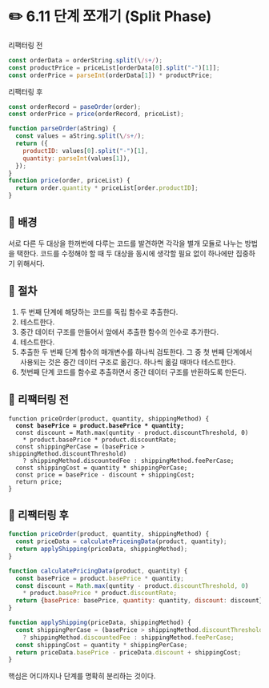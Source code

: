 # ✏️ 6.11 단계 쪼개기 (Split Phase)

리팩터링 전

```javascript
const orderData = orderString.split(\/s+/);
const productPrice = priceList[orderData[0].split("-")[1]];
const orderPrice = parseInt(orderData[1]) * productPrice;
```

리팩터링 후

```javascript
const orderRecord = paseOrder(order);
const orderPrice = price(orderRecord, priceList);

function parseOrder(aString) {
  const values = aString.split(\/s+/);
  return ({
    productID: values[0].split("-")[1],
    quantity: parseInt(values[1]),
  });
}
function price(order, priceList) {
  return order.quantity * priceList[order.productID];
}
```

## 🧷 배경

서로 다른 두 대상을 한꺼번에 다루는 코드를 발견하면 각각을 별개 모듈로 나누는 방법을 택한다. 코드를 수정해야 할 때 두 대상을 동시에 생각할 필요 없이 하나에만 집중하기 위해서다.



## 🧷 절차

1. 두 번째 단계에 해당하는 코드를 독립 함수로 추출한다.
2. 테스트한다.
3. 중간 데이터 구조를 만들어서 앞에서 추출한 함수의 인수로 추가한다.
4. 테스트한다.
5. 추출한 두 번째 단계 함수의 매개변수를 하나씩 검토한다. 그 중 첫 번째 단계에서 사용되는 것은 중간 데이터 구조로 옮긴다. 하나씩 옮길 때마다 테스트한다.
6. 첫번째 단계 코드를 함수로 추출하면서 중간 데이터 구조를 반환하도록 만든다.

## 🧷 리팩터링 전

<pre class="language-javascript"><code class="lang-javascript">function priceOrder(product, quantity, shippingMethod) {
<strong>  const basePrice = product.basePrice * quantity;
</strong>  const discount = Math.max(quntity - product.discountThreshold, 0)
	* product.basePrice * product.discountRate;
  const shippingPerCase = (basePrice > shippingMethod.discountThreshold)
	? shippingMethod.discountedFee : shippingMethod.feePerCase;
  const shippingCost = quantity * shippingPerCase;
  const price = basePrice - discount + shippingCost;
  return price;				
}
</code></pre>

## 🧷 리팩터링 후

```javascript
function priceOrder(product, quantity, shippingMethod) {
  const priceData = calculatePriceingData(product, quantity);
  return applyShipping(priceData, shippingMethod);
}

function calculatePricingData(product, quantity) {
  const basePrice = product.basePrice * quantity;
  const discount = Math.max(quntity - product.discountThreshold, 0)
	* product.basePrice * product.discountRate;
  return {basePrice: basePrice, quantity: quantity, discount: discount};
}

function applyShipping(priceData, shippingMethod) {
  const shippingPerCase = (basePrice > shippingMethod.discountThreshold)
	? shippingMethod.discountedFee : shippingMethod.feePerCase;
  const shippingCost = quantity * shippingPerCase;
  return priceData.basePrice - priceData.discount + shippingCost;
}
```



핵심은 어디까지나 단계를 명확히 분리하는 것이다.&#x20;
